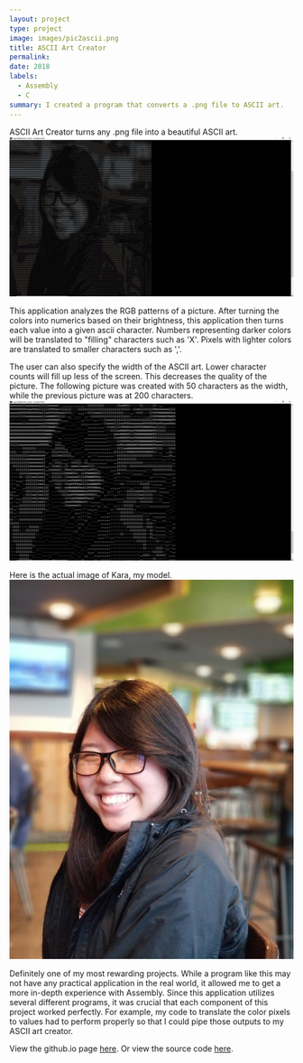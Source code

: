 ```yaml
---
layout: project
type: project
image: images/pic2ascii.png
title: ASCII Art Creator
permalink:
date: 2018
labels:
  - Assembly
  - C
summary: I created a program that converts a .png file to ASCII art.
---
```


<div class="ui rounded image">
  ASCII Art Creator turns any .png file into a beautiful ASCII art.
<img class="ui image" src="../images/rgb2ascii.png">
</div>

This application analyzes the RGB patterns of a picture. After turning the colors into numerics based on their brightness, this application then turns each value into a given ascii character. Numbers representing darker colors will be translated to "filling" characters such as 'X'. Pixels with lighter colors are translated to smaller characters such as ','.

The user can also specify the width of the ASCII art. Lower character counts will fill up less of the screen. This decreases the quality of the picture. The following picture was created with 50 characters as the width, while the previous picture was at 200 characters.
<img class="ui image" src="../images/rgb2ascii2.png">

Here is the actual image of Kara, my model.
<img class="ui image" src="../images/kara.png">

Definitely one of my most rewarding projects. While a program like this may not have any practical application in the real world, it allowed me to get a more in-depth experience with Assembly. Since this application utilizes several different programs, it was crucial that each component of this project worked perfectly. For example, my code to translate the color pixels to values had to perform properly so that I could pipe those outputs to my ASCII art creator.

View the github.io page [here](https://hexokinase.github.io/).
Or view the source code [here](https://github.com/hexokinase/math-rush).
